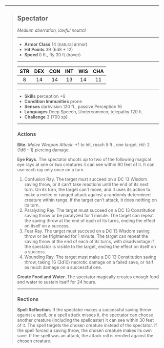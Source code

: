 ***
> ## Spectator
> *Medium aberration, lawful neutral*
> 
> ***
> 
> - **Armor Class** 14 (natural armor)
> - **Hit Points** 39 (6d8 + 12)
> - **Speed** 0 ft., fly 30 ft.(hover)
> 
> ***
> 
> |STR|DEX|CON|INT|WIS|CHA|
> |:---:|:---:|:---:|:---:|:---:|:---:|
> |8|14|14|13|14|11|
> 
> ***
> 
> - **Skills** perception +6
> - **Condition Immunities** prone
> - **Senses** darkvision 120 ft., passive Perception 16
> - **Languages** Deep Speech, Undercommon, telepathy 120 ft.
> - **Challenge** 3 (700 xp)
> 
> ***
> 
> ### Actions
> **Bite.** *Melee Weapon Attack:* +1 to hit, reach 5 ft., one target. *Hit:* 2 (1d6 - 1) piercing damage.
> 
> **Eye Rays.** The spectator shoots up to two of the following magical eye rays at one or two creatures it can see within 90 feet of it. It can use each ray only once on a turn.  
> 1. Confusion Ray. The target must succeed on a DC 13 Wisdom saving throw, or it can't take reactions until the end of its next turn. On its turn, the target can't move, and it uses its action to make a melee or ranged attack against a randomly determined creature within range. If the target can't attack, it does nothing on its turn.  
> 2. Paralyzing Ray. The target must succeed on a DC 13 Constitution saving throw or be paralyzed for 1 minute. The target can repeat the saving throw at the end of each of its turns, ending the effect on itself on a success.  
> 3. Fear Ray. The target must succeed on a DC 13 Wisdom saving throw or be frightened for 1 minute. The target can repeat the saving throw at the end of each of its turns, with disadvantage if the spectator is visible to the target, ending the effect on itself on a success.  
> 4. Wounding Ray. The target must make a DC 13 Constitution saving throw, taking 16 (3d10) necrotic damage on a failed save, or half as much damage on a successful one.
> 
> **Create Food and Water.** The spectator magically creates enough food and water to sustain itself for 24 hours.
> 
> ***
> 
> ### Rections
> **Spell Reflection.** If the spectator makes a successful saving throw against a spell, or a spell attack misses it, the spectator can choose another creature (including the spellcaster) it can see within 30 feet of it. The spell targets the chosen creature instead of the spectator. If the spell forced a saving throw, the chosen creature makes its own save. If the spell was an attack, the attack roll is rerolled against the chosen creature.
